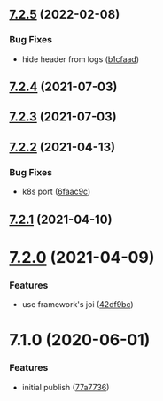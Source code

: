 ## [7.2.5](https://github.com/softwaregroup-bg/ut-port-dialogflow/compare/v7.2.4...v7.2.5) (2022-02-08)


### Bug Fixes

* hide header from logs ([b1cfaad](https://github.com/softwaregroup-bg/ut-port-dialogflow/commit/b1cfaad14709b9f0e1a458d7f314aaa82860bad4))



## [7.2.4](https://github.com/softwaregroup-bg/ut-port-dialogflow/compare/v7.2.3...v7.2.4) (2021-07-03)



## [7.2.3](https://github.com/softwaregroup-bg/ut-port-dialogflow/compare/v7.2.2...v7.2.3) (2021-07-03)



## [7.2.2](https://github.com/softwaregroup-bg/ut-port-dialogflow/compare/v7.2.1...v7.2.2) (2021-04-13)


### Bug Fixes

* k8s port ([6faac9c](https://github.com/softwaregroup-bg/ut-port-dialogflow/commit/6faac9c8e0f53c1ed8e090dfbdf035fe8536f8ab))



## [7.2.1](https://github.com/softwaregroup-bg/ut-port-dialogflow/compare/v7.2.0...v7.2.1) (2021-04-10)



# [7.2.0](https://github.com/softwaregroup-bg/ut-port-dialogflow/compare/v7.1.0...v7.2.0) (2021-04-09)


### Features

* use framework's joi ([42df9bc](https://github.com/softwaregroup-bg/ut-port-dialogflow/commit/42df9bcaab45684ce4f62dc15915f0c2900e13d1))



# 7.1.0 (2020-06-01)


### Features

* initial publish ([77a7736](https://github.com/softwaregroup-bg/ut-port-dialogflow/commit/77a7736f9ff507ac67fcc3f46d4c4e3aada8a0e8))



